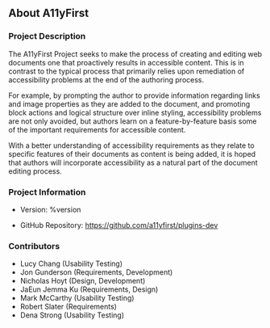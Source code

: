 ## About A11yFirst

### Project Description

The A11yFirst Project seeks to make the process of creating and editing
web documents one that proactively results in accessible content. This
is in contrast to the typical process that primarily relies upon
remediation of accessibility problems at the end of the authoring process.

For example, by prompting the author to provide information regarding links
and image properties as they are added to the document, and promoting block
actions and logical structure over inline styling, accessibility problems
are not only avoided, but authors learn on a feature-by-feature basis some
of the important requirements for accessible content.

With a better understanding of accessibility requirements as they relate
to specific features of their documents as content is being added, it is
hoped that authors will incorporate accessibility as a natural part of the
document editing process.

### Project Information

* Version: %version

* GitHub Repository: <a href="https://github.com/a11yfirst/plugins-dev" target="_resource">https://github.com/a11yfirst/plugins-dev</a>

### Contributors

* Lucy Chang     (Usability Testing)
* Jon Gunderson  (Requirements, Development)
* Nicholas Hoyt  (Design, Development)
* JaEun Jemma Ku (Requirements, Design)
* Mark McCarthy  (Usability Testing)
* Robert Slater  (Requirements)
* Dena Strong    (Usability Testing)
